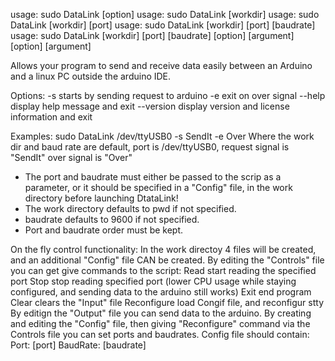 usage: sudo DataLink [option]
usage: sudo DataLink [workdir]
usage: sudo DataLink [workdir] [port]
usage: sudo DataLink [workdir] [port] [baudrate]
usage: sudo DataLink [workdir] [port] [baudrate] [option] [argument] [option]
[argument]

Allows your program to send and receive data easily between an Arduino and a
linux PC outside the arduino IDE.

Options:
  -s                          starts by sending request to arduino
  -e                          exit on over signal
      --help                  display help message and exit
      --version               display version and license information and exit

Examples:
  sudo DataLink /dev/ttyUSB0 -s SendIt -e Over
Where the work dir and baud rate are default, port is /dev/ttyUSB0, request
signal is "SendIt" over signal is "Over"

- The port and baudrate must either be passed to the scrip as a parameter, or
it should be specified in a "Config" file, in the work directory before
launching DtataLink!
- The work directory defaults to pwd if not specified.
- baudrate defaults to 9600 if not specified.
- Port and baudrate order must be kept.

On the fly control functionality:
In the work directoy 4 files will be created, and an additional "Config" file
CAN be created.
By editing the "Controls" file you can get give commands to the script:
  Read                        start reading the specified port
  Stop                        stop reading specified port (lower CPU usage
while staying configured, and sending data to the arduino still works)
  Exit                        end program
  Clear                       clears the "Input" file
  Reconfigure                 load Congif file, and reconfigur stty
By editign the "Output" file you can send data to the arduino.
By creating and editing the "Config" file, then giving "Reconfigure" command
via the Controls file you can set ports and baudrates.
Config file should contain:
Port: [port]
BaudRate: [baudrate]
